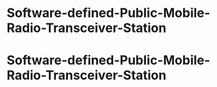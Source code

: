 # Software-defined-Public-Mobile-Radio-Transceiver-Station
# Software-defined-Public-Mobile-Radio-Transceiver-Station
